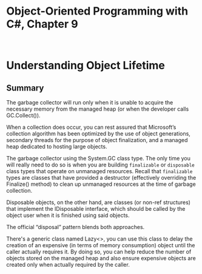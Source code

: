 # Object-Oriented Programming with C#, Chapter 9

<br>

# Understanding Object Lifetime

## Summary

The garbage collector will run only when it is unable to acquire the necessary memory from the managed heap (or when the developer calls GC.Collect()).

When a collection does occur, you can rest assured that Microsoft’s collection algorithm has been optimized by the use of object generations, secondary threads for the purpose of object finalization, and a managed heap dedicated to hosting large objects.

The garbage collector using the System.GC class type. The only time you will really need to do so is when you are building `finalizable` or `disposable` class types that operate on unmanaged resources.
Recall that `finalizable` types are classes that have provided a destructor (effectively overriding the Finalize() method) to clean up unmanaged resources at the time of garbage collection.

Disposable objects, on the other hand, are classes (or non-ref structures) that implement the IDisposable interface, which should be called by the object user when it is finished using said objects.

The official “disposal” pattern blends both approaches.

There's a generic class named Lazy<>, you can use this class to delay the creation of an expensive (in terms of memory consumption) object until the caller actually requires it.
By doing so, you can help reduce the number of objects stored on the managed heap and also ensure expensive objects are created only when actually required by the caller.


<br>
<br>
<br>
<br>